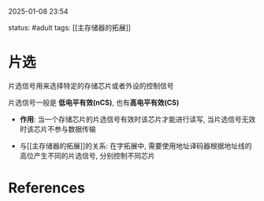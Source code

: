 2025-01-08    23:54

status: #adult 
tags: [[主存储器的拓展]]


# 片选

片选信号用来选择特定的存储芯片或者外设的控制信号

片选信号一般是 **低电平有效(nCS)**, 也有**高电平有效(CS)**

- **作用**: 当一个存储芯片的片选信号有效时该芯片才能进行读写, 当片选信号无效时该芯片不参与数据传输

- 与[[主存储器的拓展]]的关系: 在字拓展中, 需要使用地址译码器根据地址线的高位产生不同的片选信号, 分别控制不同芯片


# References
